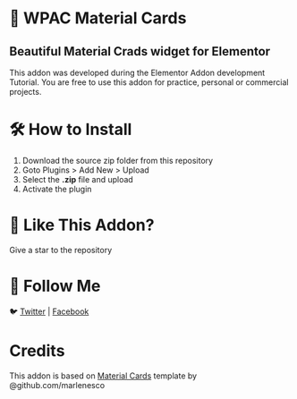 # 🎴 WPAC Material Cards
## Beautiful Material Crads widget for Elementor
This addon was developed during the Elementor Addon development Tutorial. You are free to use this addon for practice, personal or commercial projects.

# 🛠️ How to Install
1. Download the source zip folder from this repository
2. Goto Plugins > Add New > Upload
3. Select the **.zip** file and upload
4. Activate the plugin


# 💜 Like This Addon? 
Give a star to the repository

# 🧔 Follow Me
🐦 [Twitter](https://twitter.com/MSRwpac) | [Facebook](https://www.facebook.com/MianShahzadRaza/)

# Credits
This addon is based on [Material Cards](https://github.com/marlenesco/material-cards) template by @github.com/marlenesco
